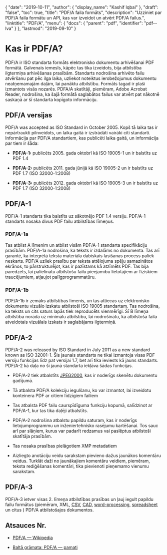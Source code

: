 {
  "date": "2019-10-11",
  "author": {
    "display_name": "Kashif Iqbal"
},
  "draft": "false",
  "toc": true,
  "title": "PDF/A faila formāts",
  "description": "Uzziniet par PDF/A faila formātu un API, kas var izveidot un atvērt PDF/A failus.",
  "linktitle": "PDF/A",
  "menu": {
    "docs": {
      "parent": "pdf",
      "identifier": "pdf--lva"
}
},
  "lastmod": "2019-09-10"
}

# Kas ir PDF/A? #

PDF/A ir ISO standarta formāts elektronisko dokumentu arhivēšanai PDF formātā. Galvenais iemesls, kāpēc tas tika izveidots, bija atbilstība ilgtermiņa arhivēšanas prasībām. Standarts nodrošina arhivēto failu atvēršanu pat pēc ilga laika, uzliekot noteiktus ierobežojumus dokumentu neatņemamajām daļām, lai panāktu atbilstību. Formāts tagad ir plaši izmantots visās nozarēs. PDFA/A skatītāji, piemēram, Adobe Acrobat Reader, nodrošina, ka šajā formātā saglabātos failus var atvērt pat nākotnē saskaņā ar šī standarta kopīgoto informāciju.

## PDF/A versijas ##

PDF/A was accepted as ISO Standard in October 2005. Kopš tā laika tas ir nepārtraukti pilnveidots, un laika gaitā ir izstrādāti vairāki citi standarti. Informācija par PDF/A standartiem, kas publicēti laika gaitā, un informācija par tiem ir šāda:

* **PDF/A-1:** publicēts 2005. gada oktobrī kā ISO 19005-1 un ir balstīts uz PDF 1.4

* **PDF/A-2:** publicēts 2011. gada jūnijā kā ISO 19005-2 un ir balstīts uz PDF 1.7 (ISO 32000-1:2008)

* **PDF/A-3:** publicēts 2012. gada oktobrī kā ISO 19005-3 un ir balstīts uz PDF 1.7 (ISO 32000-1:2008)


## PDF/A-1 ##

PDF/A-1 standarts tika balstīts uz sākotnējo PDF 1.4 versiju. PDF/A-1 standarts nosaka divus PDF failu atbilstības līmeņus.

### PDF/A-1a ###

Tas atbilst A līmenim un atbilst visām PDF/A-1 standarta specifikāciju prasībām. PDF/A-1a nodrošina, ka teksts ir izdalāms no dokumenta. Tas arī garantē, ka integrētā teksta materiāla dabiskais lasīšanas process paliek neskarts. PDF/A uzliek prasību par teksta attēlojuma spēju samazinātos ekrānos, to pārstrukturējot, kas ir pazīstams kā atzīmēts PDF. Tas bija paredzēts, lai palielinātu atbilstošu failu pieejamību lietotājiem ar fiziskiem traucējumiem, atļaujot palīgprogrammatūru.

### PDF/A-1b ###

PDF/A-1b ir zemāks atbilstības līmenis, un tas attiecas uz elektronisko dokumentu vizuālo izskatu atbilstoši ISO 19005 standartam. Tas nodrošina, ka teksts un cits saturs lapās tiek reproducēts vienmērīgi. Šī B līmeņa atbilstība norāda uz minimālu atbilstību, lai nodrošinātu, ka atbilstošā faila atveidotais vizuālais izskats ir saglabājams ilgtermiņā.

## PDF/A-2 ##

PDF/A-2 was released by ISO Standard in July 2011 as a new standard known as ISO 32001-1. Šis jaunais standarts ne tikai izmantoja visas PDF versiju funkcijas līdz pat versijai 1.7, bet arī tika ieviests kā jauns standarts. PDF/A-2 kā daļa no šī jaunā standarta iekļāva šādas funkcijas.

* PDF/A-2 tiek atbalstīts [JPEG2000](/image/jp2/), kas ir noderīgs skenētu dokumentu gadījumā.

* Tā atbalsta PDF/A kolekciju iegulšanu, ko var izmantot, lai izveidotu konteinera PDF ar citiem līdzīgiem failiem

* Tas atbalsta PDF failu caurspīdīguma funkciju kopumā, salīdzinot ar PDF/A-1, kur tas tika daļēji atbalstīts.

* PDF/A-2 nodrošina atbalstu papildu saturam, kas ir noderīgs lietojumprogrammu un inženiertehnisko rasējumu kartēšanai. Tos sauc arī par slāņiem, kurus var padarīt redzamus vai paslēptus atbilstoši skatītāja prasībām.

* Tas nosaka prasības pielāgotiem XMP metadatiem

* Aizliegto anotāciju veidu sarakstam pievieno dažus jaunākos komentāru veidus. Turklāt daži no jaunākajiem komentāru veidiem, piemēram, teksta rediģēšanas komentāri, tika pievienoti pieņemamo vienumu sarakstam.


## PDF/A-3 ##

PDF/A-3 ietver visas 2. līmeņa atbilstības prasības un ļauj iegult papildu failu formātus (piemēram, XML, [CSV](/spreadsheet/csv/), [CAD](/cad/), [word-processing](/word-processing/), [spreadsheet](/spreadsheet/) un citus ) PDF/A atbilstošajos dokumentos.

## Atsauces Nr.

* [PDF/A — Wikipedia](https://en.wikipedia.org/wiki/PDF/A)

* [Baltā grāmata: PDF/A — pamati](https://www.pdf-tools.com/public/downloads/whitepapers/whitepaper-pdfa.pdf)


